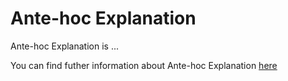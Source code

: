 # Ante-hoc Explanation

Ante-hoc Explanation is ...

You can find futher information about Ante-hoc Explanation [here](../T3.1/.md)
